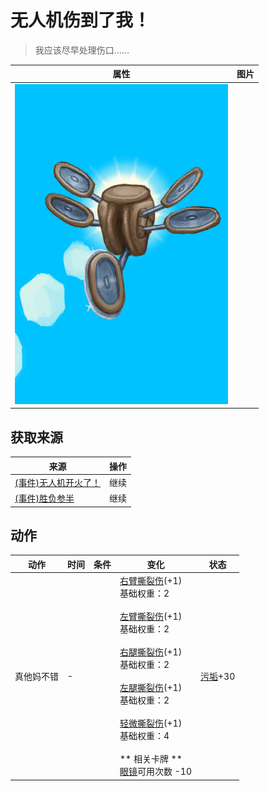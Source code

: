 # 无人机伤到了我！  
> 我应该尽早处理伤口……  
  
  属性  |   图片   
 ----  |  ----:   
   |  ![](Sprite/Drone.png)   
  
## 获取来源  
来源  |  操作  
----  |  ----  
[(事件)无人机开火了！](Event_DroneFightFailedRetreat.md)  |  继续  
[(事件)胜负参半](Event_DroneFightMixedSuccess.md)  |  继续  
## 动作  
动作  |  时间  |  条件  |  变化  |  状态  
----  |  ----  |  ----  |  ----  |  ----  
真他妈不错<br>  |  -  |    |  [右臂撕裂伤](W_ArmLacerationR.md)(+1)<br>基础权重：2<br><br>[左臂撕裂伤](W_ArmLacerationL.md)(+1)<br>基础权重：2<br><br>[右腿撕裂伤](W_LegLacerationR.md)(+1)<br>基础权重：2<br><br>[左腿撕裂伤](W_LegLacerationL.md)(+1)<br>基础权重：2<br><br>[轻微撕裂伤](W_MinorLaceration.md)(+1)<br>基础权重：4<br><br>** 相关卡牌 **<br>[眼镜](Glasses.md)可用次数  -10<br>  |  [污垢](Filth.md)+30  
